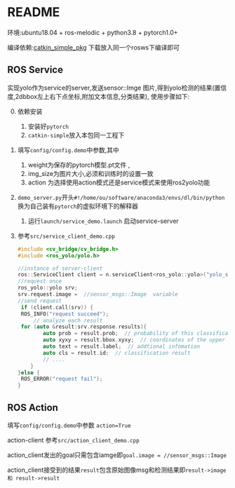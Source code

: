 # README

环境:ubuntu18.04 + ros-melodic + python3.8 + pytorch1.0+

编译依赖:[catkin_simple_pkg](https://github.com/catkin/catkin_simple) 下载放入同一个rosws下编译即可

## ROS Service

实现yolo作为service的server,发送sensor::Imge 图片,得到yolo检测的结果(置信度,2dbbox左上右下点坐标,附加文本信息,分类结果),	使用步骤如下:

0. 依赖安装
   1. 安装好`pytorch`
   2. `catkin-simple`放入本包同一工程下

1. 填写`config/config.demo`中参数,其中

   1. weight为保存的pytorch模型.pt文件 ,
   2.  img_size为图片大小,必须和训练时的设置一致
   3. action 为选择使用action模式还是service模式来使用ros2yolo功能

2. `demo_server.py`开头`#!/home/ou/software/anaconda3/envs/dl/bin/python`换为自己装有`pytorch`的虚拟环境下的解释器

   1. 运行`launch/service_demo.launch` 启动service-server

3. 参考`src/service_client_demo.cpp`

   ```c++
   #include <cv_bridge/cv_bridge.h>
   #include <ros_yolo/yolo.h>
   
   //instance of server-client
   ros::ServiceClient client = n.serviceClient<ros_yolo::yolo>("yolo_service");
   //request once
   ros_yolo::yolo srv;
   srv.request.image =  //sensor_msgs::Image  variable
   //send request
    if (client.call(srv)) {
   	ROS_INFO("request succeed");
        // analyze each result
   	for (auto &result:srv.response.results){
           auto prob = result.prob;  // probability of this classification
           auto xyxy = result.bbox.xyxy;  // coordinates of the upper left corner and the lower right corner
           auto text = result.label;  // addtional infomation 
           auto cls = result.id;  // classification result 
           // ....
       }
   }else {
   	ROS_ERROR("request fail");
   }
   ```





## ROS Action

填写`config/config.demo`中参数 `action=True`

action-client 参考`src/action_client_demo.cpp`

action_client发出的goal只需包含iamge即`goal.image = //sensor_msgs::Image`

action_client接受到的结果`result`包含原始图像msg和检测结果即`result->image 和 result->result `
